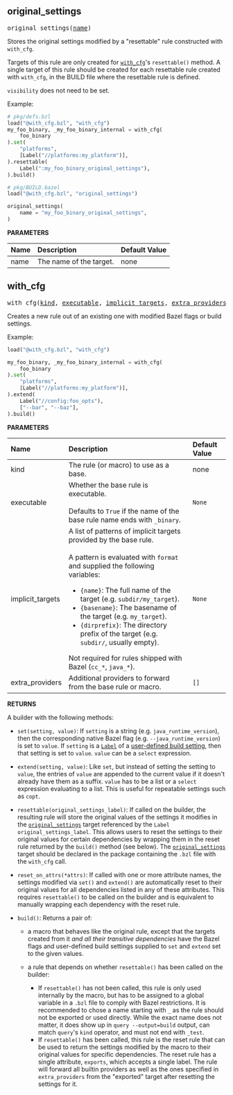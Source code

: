 <!-- Generated with Stardoc: http://skydoc.bazel.build -->



<a id="original_settings"></a>

## original_settings

<pre>
original_settings(<a href="#original_settings-name">name</a>)
</pre>

Stores the original settings modified by a "resettable" rule constructed with `with_cfg`.

Targets of this rule are only created for [`with_cfg`](#with_cfg)'s `resettable()` method. A
single target of this rule should be created for each resettable rule created with `with_cfg`,
in the BUILD file where the resettable rule is defined.

`visibility` does not need to be set.

Example:
```python
# pkg/defs.bzl
load("@with_cfg.bzl", "with_cfg")
my_foo_binary, _my_foo_binary_internal = with_cfg(
    foo_binary
).set(
    "platforms",
    [Label("//platforms:my_platform")],
).resettable(
    Label(":my_foo_binary_original_settings"),
).build()

# pkg/BUILD.bazel
load("@with_cfg.bzl", "original_settings")

original_settings(
    name = "my_foo_binary_original_settings",
)
```


**PARAMETERS**


| Name  | Description | Default Value |
| :------------- | :------------- | :------------- |
| <a id="original_settings-name"></a>name |  The name of the target.   |  none |


<a id="with_cfg"></a>

## with_cfg

<pre>
with_cfg(<a href="#with_cfg-kind">kind</a>, <a href="#with_cfg-executable">executable</a>, <a href="#with_cfg-implicit_targets">implicit_targets</a>, <a href="#with_cfg-extra_providers">extra_providers</a>)
</pre>

Creates a new rule out of an existing one with modified Bazel flags or build settings.

Example:
```python
load("@with_cfg.bzl", "with_cfg")

my_foo_binary, _my_foo_binary_internal = with_cfg(
    foo_binary
).set(
    "platforms",
    [Label("//platforms:my_platform")],
).extend(
    Label("//config:foo_opts"),
    ["--bar", "--baz"],
).build()
```


**PARAMETERS**


| Name  | Description | Default Value |
| :------------- | :------------- | :------------- |
| <a id="with_cfg-kind"></a>kind |  The rule (or macro) to use as a base.   |  none |
| <a id="with_cfg-executable"></a>executable |  Whether the base rule is executable.<br><br>Defaults to `True` if the name of the base rule name ends with `_binary`.   |  `None` |
| <a id="with_cfg-implicit_targets"></a>implicit_targets |  A list of patterns of implicit targets provided by the base rule.<br><br>A pattern is evaluated with `format` and supplied the following variables: <ul>   <li>`{name}`: The full name of the target (e.g. `subdir/my_target`).   <li>`{basename}`: The basename of the target (e.g. `my_target`).   <li>`{dirprefix}`: The directory prefix of the target (e.g. `subdir/`, usually empty). </ul> Not required for rules shipped with Bazel (`cc_*`, `java_*`).   |  `None` |
| <a id="with_cfg-extra_providers"></a>extra_providers |  Additional providers to forward from the base rule or macro.   |  `[]` |

**RETURNS**

A builder with the following methods:

* `set(setting, value)`: If `setting` is a string (e.g. `java_runtime_version`), then the
  corresponding native Bazel flag (e.g. `--java_runtime_version`) is set to `value`. If
  `setting` is a [`Label`](https://bazel.build/rules/lib/builtins/Label) of a [user-defined
  build setting](https://bazel.build/extending/config#user-defined-build-settings), then that
  setting is set to `value`. `value` can be a `select` expression.
* `extend(setting, value)`: Like `set`, but instead of setting the setting to `value`, the
  entries of `value` are appended to the current value if it doesn't already have them as a
  suffix. `value` has to be a list or a `select` expression evaluating to a list. This is
  useful for repeatable settings such as `copt`.
* `resettable(original_settings_label)`: If called on the builder, the resulting rule will
  store the original values of the settings it modifies in the
  [`original_settings`](#original_settings) target referenced by the `Label`
  `original_settings_label`. This allows users to reset the settings to their original values
  for certain dependencies by wrapping them in the reset rule returned by the `build()` method
  (see below). The [`original_settings`](#original_settings) target should be declared in the
  package containing the `.bzl` file with the `with_cfg` call.
* `reset_on_attrs(*attrs)`: If called with one or more attribute names, the settings modified
  via `set()` and `extend()` are automatically reset to their original values for all
  dependencies listed in any of these attributes. This requires `resettable()` to be called on
  the builder and is equivalent to manually wrapping each dependency with the reset rule.
* `build()`: Returns a pair of:

  * a macro that behaves like the original rule, except that the targets created from it *and
    all their transitive dependencies* have the Bazel flags and user-defined build settings
    supplied to `set` and `extend` set to the given values.
  * a rule that depends on whether `resettable()` has been called on the builder:

    * If `resettable()` has not been called, this rule is only used internally by the macro,
      but has to be assigned to a global variable in a `.bzl` file to comply with Bazel
      restrictions. It is recommended to chose a name starting with `_` as the rule should not
      be exported or used directly. While the exact name does not matter, it does show up in
      `query --output=build` output, can match `query`'s `kind` operator, and must not end
      with `_test`.
    * If `resettable()` has been called, this rule is the reset rule that can be used to
      return the settings modified by the macro to their original values for specific
      dependencies. The reset rule has a single attribute, `exports`, which accepts a single
      label. The rule will forward all builtin providers as well as the ones specified in
      `extra_providers` from the "exported" target after resetting the settings for it.


